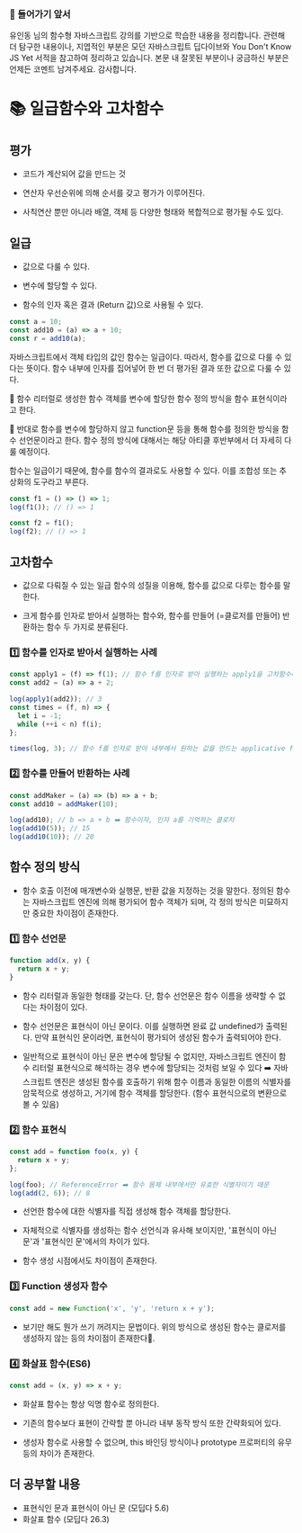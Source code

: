 ### 💬 들어가기 앞서

유인동 님의 함수형 자바스크립트 강의를 기반으로 학습한 내용을 정리합니다. 관련해 더 탐구한 내용이나, 지엽적인 부분은 모던 자바스크립트 딥다이브와 You Don't Know JS Yet 서적을 참고하여 정리하고 있습니다. 본문 내 잘못된 부분이나 궁금하신 부분은 언제든 코멘트 남겨주세요. 감사합니다.

# 📚 일급함수와 고차함수

## 평가

- 코드가 계산되어 값을 만드는 것

- 연산자 우선순위에 의해 순서를 갖고 평가가 이루어진다.

- 사칙연산 뿐만 아니라 배열, 객체 등 다양한 형태와 복합적으로 평가될 수도 있다.

## 일급

- 값으로 다룰 수 있다.

- 변수에 할당할 수 있다.

- 함수의 인자 혹은 결과 (Return 값)으로 사용될 수 있다.

```js
const a = 10;
const add10 = (a) => a + 10;
const r = add10(a);
```

자바스크립트에서 객체 타입의 값인 함수는 일급이다. 따라서, 함수를 값으로 다룰 수 있다는 뜻이다. 함수 내부에 인자를 집어넣어 한 번 더 평가된 결과 또한 값으로 다룰 수 있다.

💬 함수 리터럴로 생성한 함수 객체를 변수에 할당한 함수 정의 방식을 함수 표현식이라고 한다.

💬 반대로 함수를 변수에 할당하지 않고 function문 등을 통해 함수를 정의한 방식을 함수 선언문이라고 한다. 함수 정의 방식에 대해서는 해당 아티클 후반부에서 더 자세히 다룰 예정이다.

함수는 일급이기 때문에, 함수를 함수의 결과로도 사용할 수 있다. 이를 조합성 또는 추상화의 도구라고 부른다.

```js
const f1 = () => () => 1;
log(f1()); // () => 1
```

```js
const f2 = f1();
log(f2); // () => 1
```

## 고차함수

- 값으로 다뤄질 수 있는 일급 함수의 성질을 이용해, 함수를 값으로 다루는 함수를 말한다.

- 크게 함수를 인자로 받아서 실행하는 함수와, 함수를 만들어 (=클로저를 만들어) 반환하는 함수 두 가지로 분류된다.

### 1️⃣ 함수를 인자로 받아서 실행하는 사례

```js
const apply1 = (f) => f(1); // 함수 f를 인자로 받아 실행하는 apply1을 고차함수라고 볼 수 있다.
const add2 = (a) => a + 2;

log(apply1(add2)); // 3
const times = (f, n) => {
  let i = -1;
  while (++i < n) f(i);
};

times(log, 3); // 함수 f를 인자로 받아 내부에서 원하는 값을 만드는 applicative function이라고도 불린다.
```

### 2️⃣ 함수를 만들어 반환하는 사례

```js
const addMaker = (a) => (b) => a + b;
const add10 = addMaker(10);
```

```js
log(add10); // b => a + b ➡️ 함수이자, 인자 a를 기억하는 클로저
log(add10(5)); // 15
log(add10(10)); // 20
```

## 함수 정의 방식

- 함수 호출 이전에 매개변수와 실행문, 반환 값을 지정하는 것을 말한다. 정의된 함수는 자바스크립트 엔진에 의해 평가되어 함수 객체가 되며, 각 정의 방식은 미묘하지만 중요한 차이점이 존재한다.

### 1️⃣ 함수 선언문

```js
function add(x, y) {
  return x + y;
}
```

- 함수 리터럴과 동일한 형태를 갖는다. 단, 함수 선언문은 함수 이름을 생략할 수 없다는 차이점이 있다.

- 함수 선언문은 표현식이 아닌 문이다. 이를 실행하면 완료 값 undefined가 출력된다. 만약 표현식인 문이라면, 표현식이 평가되어 생성된 함수가 출력되어야 한다.

- 일반적으로 표현식이 아닌 문은 변수에 할당될 수 없지만, 자바스크립트 엔진이 함수 리터럴 표현식으로 해석하는 경우 변수에 할당되는 것처럼 보일 수 있다 ➡️ 자바스크립트 엔진은 생성된 함수를 호출하기 위해 함수 이름과 동일한 이름의 식별자를 암묵적으로 생성하고, 거기에 함수 객체를 할당한다. (함수 표현식으로의 변환으로 볼 수 있음)

### 2️⃣ 함수 표현식

```js
const add = function foo(x, y) {
  return x + y;
};

log(foo); // ReferenceError ➡️ 함수 몸체 내부에서만 유효한 식별자이기 때문
log(add(2, 6)); // 8
```

- 선언한 함수에 대한 식별자를 직접 생성해 함수 객체를 할당한다.

- 자체적으로 식별자를 생성하는 함수 선언식과 유사해 보이지만, '표현식이 아닌 문'과 '표현식인 문'에서의 차이가 있다.

- 함수 생성 시점에서도 차이점이 존재한다.

### 3️⃣ Function 생성자 함수

```js
const add = new Function('x', 'y', 'return x + y');
```

- 보기만 해도 뭔가 쓰기 꺼려지는 문법이다. 위의 방식으로 생성된 함수는 클로저를 생성하지 않는 등의 차이점이 존재한다.

### 4️⃣ 화살표 함수(ES6)

```js
const add = (x, y) => x + y;
```

- 화살표 함수는 항상 익명 함수로 정의한다.

- 기존의 함수보다 표현이 간략할 뿐 아니라 내부 동작 방식 또한 간략화되어 있다.

- 생성자 함수로 사용할 수 없으며, this 바인딩 방식이나 prototype 프로퍼티의 유무 등의 차이가 존재한다.

## 더 공부할 내용

- 표현식인 문과 표현식이 아닌 문 (모딥다 5.6)
- 화살표 함수 (모딥다 26.3)

